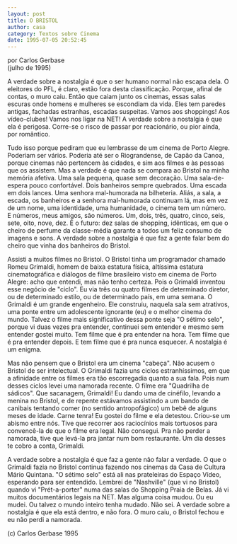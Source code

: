 ```yaml
---
layout: post
title: O BRISTOL
author: casa
category: Textos sobre Cinema
date: 1995-07-05 20:52:45
---
```

por Carlos Gerbase\
(julho de 1995)

A verdade sobre a nostalgia é que o ser humano normal não escapa dela. O eleitores do PFL, é claro, estão fora desta classificação. Porque, afinal de contas, o muro caiu. Então que caiam junto os cinemas, essas salas escuras onde homens e mulheres se escondiam da vida. Eles tem paredes antigas, fachadas estranhas, escadas suspeitas. Vamos aos shoppings! Aos vídeo-clubes! Vamos nos ligar na NET! A verdade sobre a nostalgia é que ela é perigosa. Corre-se o risco de passar por reacionário, ou pior ainda, por romântico.

Tudo isso porque pediram que eu lembrasse de um cinema de Porto Alegre. Poderiam ser vários. Poderia até ser o Riograndense, de Capão da Canoa, porque cinemas não pertencem às cidades, e sim aos filmes e às pessoas que os assistem. Mas a verdade é que nada se compara ao Bristol na minha memória afetiva. Uma sala pequena, quase sem decoração. Uma sala-de-espera pouco confortável. Dois banheiros sempre quebrados. Uma escada em dois lances. Uma senhora mal-humorada na bilheteria. Aliás, a sala, a escada, os banheiros e a senhora mal-humorada continuam lá, mas em vez de um nome, uma identidade, uma humanidade, o cinema tem um número. E números, meus amigos, são números. Um, dois, três, quatro, cinco, seis, sete, oito, nove, dez. É o futuro: dez salas de shopping, idênticas, em que o cheiro de perfume da classe-média garante a todos um feliz consumo de imagens e sons. A verdade sobre a nostalgia é que faz a gente falar bem do cheiro que vinha dos banheiros do Bristol.

Assisti a muitos filmes no Bristol. O Bristol tinha um programador chamado Romeu Grimaldi, homem de baixa estatura física, altíssima estatura cinematográfica e diálogos de filme brasileiro visto em cinema de Porto Alegre: acho que entendi, mas não tenho certeza. Pois o Grimaldi inventou esse negócio de "ciclo". Eu via três ou quatro filmes de determinado diretor, ou de determinado estilo, ou de determinado país, em uma semana. O Grimaldi é um grande engenheiro. Ele construiu, naquela sala sem atrativos, uma ponte entre um adolescente ignorante (eu) e o melhor cinema do mundo. Talvez o filme mais significativo dessa ponte seja "O sétimo selo", porque vi duas vezes pra entender, continuei sem entender e mesmo sem entender gostei muito. Tem filme que é pra entender na hora. Tem filme que é pra entender depois. E tem filme que é pra nunca esquecer. A nostalgia é um enigma.

Mas não pensem que o Bristol era um cinema "cabeça". Não acusem o Bristol de ser intelectual. O Grimaldi fazia uns ciclos estranhíssimos, em que a afinidade entre os filmes era tão escorregadia quanto a sua fala. Pois num desses ciclos levei uma namorada recente. O filme era "Quadrilha de sádicos". Que sacanagem, Grimaldi! Eu dando uma de cinéfilo, levando a menina no Bristol, e de repente estávamos assistindo a um bando de canibais tentando comer (no sentido antropofágico) um bebê de alguns meses de idade. Carne tenra! Eu gostei do filme e ela detestou. Criou-se um abismo entre nós. Tive que recorrer aos raciocínios mais tortuosos para convencê-la de que o filme era legal. Não consegui. Pra não perder a namorada, tive que levá-la pra jantar num bom restaurante. Um dia desses te cobro a conta, Grimaldi.

A verdade sobre a nostalgia é que faz a gente não falar a verdade. O que o Grimaldi fazia no Bristol continua fazendo nos cinemas da Casa de Cultura Mário Quintana. "O sétimo selo" está ali nas prateleiras do Espaço Vídeo, esperando para ser entendido. Lembrei de "Nashville" (que vi no Bristol) quando vi "Prét-a-porter" numa das salas do Shopping Praia de Belas. Já vi muitos documentários legais na NET. Mas alguma coisa mudou. Ou eu mudei. Ou talvez o mundo inteiro tenha mudado. Não sei. A verdade sobre a nostalgia é que ela está dentro, e não fora. O muro caiu, o Bristol fechou e eu não perdi a namorada.

(c) Carlos Gerbase 1995